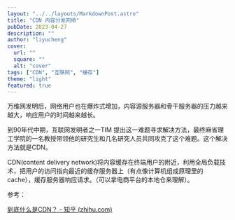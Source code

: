 ```yaml
---
layout: "../../layouts/MarkdownPost.astro"
title: "CDN 内容分发网络"
pubDate: 2023-04-27
description: ""
author: "liyucheng"
cover:
  url: ""
  square: ""
  alt: "cover"
tags: ["CDN", "互联网", "缓存"]
theme: "light"
featured: true
---
```


万维网发明后，网络用户也在爆炸式增加，内容源服务器和骨干服务器的压力越来越大，响应用户的时间越来越长。

到90年代中期，互联网发明者之一TIM 提出这一难题寻求解决方法，最终麻省理工学院的一名教授带领他的研究生和几名研究人员共同攻克了这个难题。这个解决方法就是CDN。

CDN(content delivery network)将内容缓存在终端用户的附近，利用全局负载技术，把用户的访问指向最近的缓存服务器上（有点像计算机组成原理里的cache），缓存服务器响应请求。（可以拿电商平台的本地仓来理解）。

参考：

[到底什么是CDN？ - 知乎 (zhihu.com)](https://zhuanlan.zhihu.com/p/52362950)